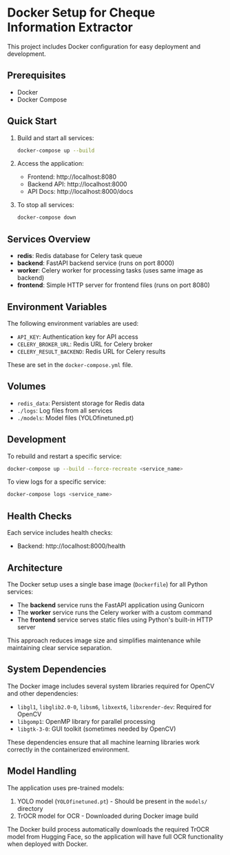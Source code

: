 # Docker Setup for Cheque Information Extractor

This project includes Docker configuration for easy deployment and development.

## Prerequisites

- Docker
- Docker Compose

## Quick Start

1. Build and start all services:
   ```bash
   docker-compose up --build
   ```

2. Access the application:
   - Frontend: http://localhost:8080
   - Backend API: http://localhost:8000
   - API Docs: http://localhost:8000/docs

3. To stop all services:
   ```bash
   docker-compose down
   ```

## Services Overview

- **redis**: Redis database for Celery task queue
- **backend**: FastAPI backend service (runs on port 8000)
- **worker**: Celery worker for processing tasks (uses same image as backend)
- **frontend**: Simple HTTP server for frontend files (runs on port 8080)

## Environment Variables

The following environment variables are used:

- `API_KEY`: Authentication key for API access
- `CELERY_BROKER_URL`: Redis URL for Celery broker
- `CELERY_RESULT_BACKEND`: Redis URL for Celery results

These are set in the `docker-compose.yml` file.

## Volumes

- `redis_data`: Persistent storage for Redis data
- `./logs`: Log files from all services
- `./models`: Model files (YOLOfinetuned.pt)

## Development

To rebuild and restart a specific service:
```bash
docker-compose up --build --force-recreate <service_name>
```

To view logs for a specific service:
```bash
docker-compose logs <service_name>
```

## Health Checks

Each service includes health checks:
- Backend: http://localhost:8000/health

## Architecture

The Docker setup uses a single base image (`Dockerfile`) for all Python services:
- The **backend** service runs the FastAPI application using Gunicorn
- The **worker** service runs the Celery worker with a custom command
- The **frontend** service serves static files using Python's built-in HTTP server

This approach reduces image size and simplifies maintenance while maintaining clear service separation.

## System Dependencies

The Docker image includes several system libraries required for OpenCV and other dependencies:
- `libgl1`, `libglib2.0-0`, `libsm6`, `libxext6`, `libxrender-dev`: Required for OpenCV
- `libgomp1`: OpenMP library for parallel processing
- `libgtk-3-0`: GUI toolkit (sometimes needed by OpenCV)

These dependencies ensure that all machine learning libraries work correctly in the containerized environment.

## Model Handling

The application uses pre-trained models:
1. YOLO model (`YOLOfinetuned.pt`) - Should be present in the `models/` directory
2. TrOCR model for OCR - Downloaded during Docker image build

The Docker build process automatically downloads the required TrOCR model from Hugging Face, so the application will have full OCR functionality when deployed with Docker.